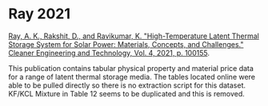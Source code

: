 # Ray 2021

[Ray, A. K., Rakshit, D., and Ravikumar, K. "High-Temperature Latent Thermal Storage System for Solar Power: Materials, Concepts, and Challenges." Cleaner Engineering and Technology, Vol. 4, 2021, p. 100155](https://doi.org/10.1016/j.clet.2021.100155).

This publication contains tabular physical property and material price data for a range of latent thermal storage media. The tables located online were able to be pulled directly so there is no extraction script for this dataset. KF/KCL Mixture in Table 12 seems to be duplicated and this is removed. 
